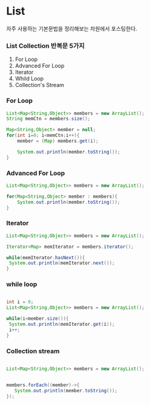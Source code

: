 # List

자주 사용하는 기본문법을 정리해보는 차원에서 포스팅한다.



### List Collection 반복문 5가지

1. For Loop
2. Advanced For Loop
3. Iterator
4. Whild Loop
5. Collection's Stream



### For Loop
~~~ java
List<Map<String,Object>> members = new ArrayList();
String memCtn = members.size();

Map<String,Object> member = null;
for(int i=0; i<memCtn;i++){
    member = (Map) members.get(i);

    System.out.println(member.toString());
}
~~~

### Advanced For Loop
~~~ java
List<Map<String,Object>> members = new ArrayList();

for(Map<String,Object> member : members){
    System.out.println(member.toString());
}
~~~


### Iterator

~~~ java
List<Map<String,Object>> members = new ArrayList();

Iterator<Map> memIterator = members.iterator();

while(memIterator.hasNext()){
 System.out.println(memIterator.next());
}

~~~



### while loop

~~~ java

int i = 0;
List<Map<String,Object>> members = new ArrayList();

while(i<member.size()){
 System.out.println(memIterator.get(i));
 i++;
}

~~~

### Collection stream

~~~ java

List<Map<String,Object>> members = new ArrayList();


members.forEach((member)->{
   System.out.println(member.toString());
});

~~~